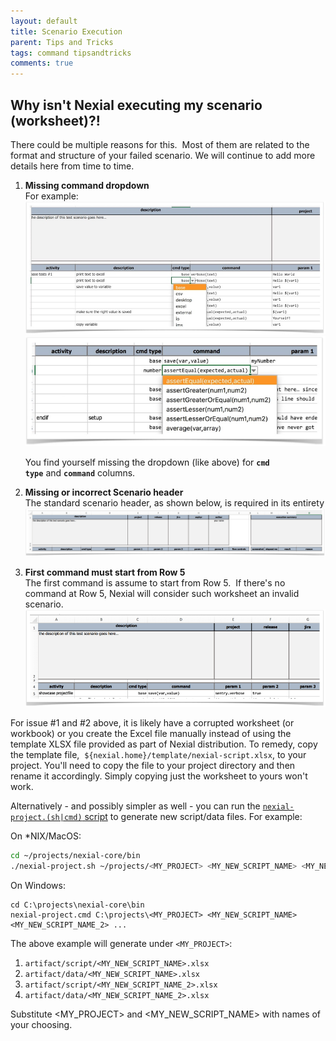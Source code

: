 ```yaml
---
layout: default
title: Scenario Execution
parent: Tips and Tricks
tags: command tipsandtricks
comments: true
---
```


## Why isn't Nexial executing my scenario (worksheet)?!
There could be multiple reasons for this.  Most of them are related to the format and structure of your failed scenario. 
We will continue to add more details here from time to time.

1. **Missing command dropdown**  
   For example:  
   ![](image/ScenarioExecution_01.png)  
   ![](image/ScenarioExecution_02.png)  

   You find yourself missing the dropdown (like above) for **`cmd type`** and **`command`** columns.

2. **Missing or incorrect Scenario header**  
   The standard scenario header, as shown below, is required in its entirety  
   ![](image/ScenarioExecution_03.png)


3. **First command must start from Row 5**  
   The first command is assume to start from Row 5.  If there's no command at Row 5, Nexial will consider such
   worksheet an invalid scenario.  
  ![](image/ScenarioExecution_04.png)


For issue #1 and #2 above, it is likely have a corrupted worksheet (or workbook) or you create the Excel file manually 
instead of using the template XLSX file provided as part of Nexial distribution.  To remedy, copy the template file, 
`${nexial.home}/template/nexial-script.xlsx`, to your project. You'll need to copy the file to your project directory 
and then rename it accordingly. Simply copying just the worksheet to yours won't work. 

Alternatively - and possibly simpler as well - you can run the 
[`nexial-project.(sh|cmd)` script](../userguide/BatchFiles#nexial-project) to generate new 
script/data files. For example:

On *NIX/MacOS:
```bash
cd ~/projects/nexial-core/bin
./nexial-project.sh ~/projects/<MY_PROJECT> <MY_NEW_SCRIPT_NAME> <MY_NEW_SCRIPT_NAME_2> ...
```

On Windows:
```
cd C:\projects\nexial-core\bin
nexial-project.cmd C:\projects\<MY_PROJECT> <MY_NEW_SCRIPT_NAME> <MY_NEW_SCRIPT_NAME_2> ...
```

The above example will generate under `<MY_PROJECT>`:
1. `artifact/script/<MY_NEW_SCRIPT_NAME>.xlsx`
1. `artifact/data/<MY_NEW_SCRIPT_NAME>.xlsx`
1. `artifact/script/<MY_NEW_SCRIPT_NAME_2>.xlsx`
1. `artifact/data/<MY_NEW_SCRIPT_NAME_2>.xlsx`

Substitute <MY_PROJECT> and <MY_NEW_SCRIPT_NAME> with names of your choosing.
